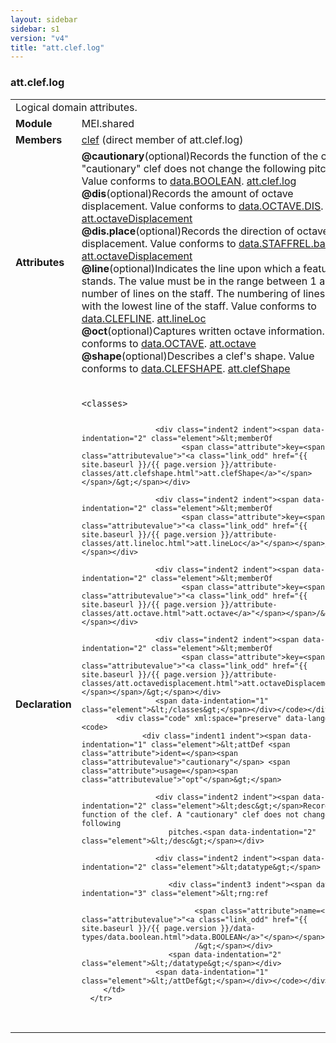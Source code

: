 ```yaml
---
layout: sidebar
sidebar: s1
version: "v4"
title: "att.clef.log"
---
```

<div class="classSpec att">
   <h3 id="att.clef.log">att.clef.log</h3>
   <table class="wovenodd">
      <tr>
         <td colspan="2" class="wovenodd-col2">Logical domain attributes.</td>
      </tr>
      <tr>
         <td class="wovenodd-col1"><strong>Module</strong></td>
         <td class="wovenodd-col2">MEI.shared</td>
      </tr>
      <tr>
         <td class="wovenodd-col1"><strong>Members</strong></td>
         <td class="wovenodd-col2">
            <div class="parent">
               <div><a class="link_odd_elementSpec" href="{{ site.baseurl }}/{{ page.version }}/elements/clef.html">clef</a> (direct member of att.clef.log)
               </div>
            </div>
         </td>
      </tr>
      <tr>
         <td class="wovenodd-col1"><strong>Attributes</strong></td>
         <td class="wovenodd-col2">
            <div class="attributeDef"><span class="attribute"><strong>@cautionary</strong></span><span class="attributeUsage">(optional)</span><span class="attributeDesc">Records the function of the clef. A "cautionary" clef does not change the following
                  pitches.</span>
               Value conforms to <a class="link_odd_classSpec" href="{{ site.baseurl }}/{{ page.version }}/data-types/data.boolean.html">data.BOOLEAN</a>.
               <span class="attributeClasses"><a class="link_odd" href="{{ site.baseurl }}/{{ page.version }}/attribute-classes/att.clef.log.html">att.clef.log</a></span></div>
            <div class="attributeDef"><span class="attribute"><strong>@dis</strong></span><span class="attributeUsage">(optional)</span><span class="attributeDesc">Records the amount of octave displacement.</span>
               Value conforms to <a class="link_odd_classSpec" href="{{ site.baseurl }}/{{ page.version }}/data-types/data.octave.dis.html">data.OCTAVE.DIS</a>.
               <span class="attributeClasses"><a class="link_odd" href="{{ site.baseurl }}/{{ page.version }}/attribute-classes/att.octavedisplacement.html">att.octaveDisplacement</a></span></div>
            <div class="attributeDef"><span class="attribute"><strong>@dis.place</strong></span><span class="attributeUsage">(optional)</span><span class="attributeDesc">Records the direction of octave displacement.</span>
               Value conforms to <a class="link_odd_classSpec" href="{{ site.baseurl }}/{{ page.version }}/data-types/data.staffrel.basic.html">data.STAFFREL.basic</a>.
               <span class="attributeClasses"><a class="link_odd" href="{{ site.baseurl }}/{{ page.version }}/attribute-classes/att.octavedisplacement.html">att.octaveDisplacement</a></span></div>
            <div class="attributeDef"><span class="attribute"><strong>@line</strong></span><span class="attributeUsage">(optional)</span><span class="attributeDesc">Indicates the line upon which a feature stands. The value must be in the range between
                  1 and the number of lines on the staff. The numbering of lines starts with the lowest
                  line
                  of the staff.</span>
               Value conforms to <a class="link_odd_classSpec" href="{{ site.baseurl }}/{{ page.version }}/data-types/data.clefline.html">data.CLEFLINE</a>.
               <span class="attributeClasses"><a class="link_odd" href="{{ site.baseurl }}/{{ page.version }}/attribute-classes/att.lineloc.html">att.lineLoc</a></span></div>
            <div class="attributeDef"><span class="attribute"><strong>@oct</strong></span><span class="attributeUsage">(optional)</span><span class="attributeDesc">Captures written octave information.</span>
               Value conforms to <a class="link_odd_classSpec" href="{{ site.baseurl }}/{{ page.version }}/data-types/data.octave.html">data.OCTAVE</a>.
               <span class="attributeClasses"><a class="link_odd" href="{{ site.baseurl }}/{{ page.version }}/attribute-classes/att.octave.html">att.octave</a></span></div>
            <div class="attributeDef"><span class="attribute"><strong>@shape</strong></span><span class="attributeUsage">(optional)</span><span class="attributeDesc">Describes a clef's shape.</span>
               Value conforms to <a class="link_odd_classSpec" href="{{ site.baseurl }}/{{ page.version }}/data-types/data.clefshape.html">data.CLEFSHAPE</a>.
               <span class="attributeClasses"><a class="link_odd" href="{{ site.baseurl }}/{{ page.version }}/attribute-classes/att.clefshape.html">att.clefShape</a></span></div>
         </td>
      </tr>
      <tr>
         <td class="wovenodd-col1"><strong>Declaration</strong></td>
         <td class="wovenodd-col2">
            <div class="code" xml:space="preserve" data-lang="ODD"><code>
                  <div class="indent1 indent"><span data-indentation="1" class="element">&lt;classes&gt;</span>
                     
                     <div class="indent2 indent"><span data-indentation="2" class="element">&lt;memberOf
                           <span class="attribute">key=<span class="attributevalue">"<a class="link_odd" href="{{ site.baseurl }}/{{ page.version }}/attribute-classes/att.clefshape.html">att.clefShape</a>"</span></span>/&gt;</span></div>
                     
                     <div class="indent2 indent"><span data-indentation="2" class="element">&lt;memberOf
                           <span class="attribute">key=<span class="attributevalue">"<a class="link_odd" href="{{ site.baseurl }}/{{ page.version }}/attribute-classes/att.lineloc.html">att.lineLoc</a>"</span></span>/&gt;</span></div>
                     
                     <div class="indent2 indent"><span data-indentation="2" class="element">&lt;memberOf
                           <span class="attribute">key=<span class="attributevalue">"<a class="link_odd" href="{{ site.baseurl }}/{{ page.version }}/attribute-classes/att.octave.html">att.octave</a>"</span></span>/&gt;</span></div>
                     
                     <div class="indent2 indent"><span data-indentation="2" class="element">&lt;memberOf
                           <span class="attribute">key=<span class="attributevalue">"<a class="link_odd" href="{{ site.baseurl }}/{{ page.version }}/attribute-classes/att.octavedisplacement.html">att.octaveDisplacement</a>"</span></span>/&gt;</span></div>
                     <span data-indentation="1" class="element">&lt;/classes&gt;</span></div></code></div>
            <div class="code" xml:space="preserve" data-lang="ODD"><code>
                  <div class="indent1 indent"><span data-indentation="1" class="element">&lt;attDef <span class="attribute">ident=</span><span class="attributevalue">"cautionary"</span> <span class="attribute">usage=</span><span class="attributevalue">"opt"</span>&gt;</span>
                     
                     <div class="indent2 indent"><span data-indentation="2" class="element">&lt;desc&gt;</span>Records the function of the clef. A "cautionary" clef does not change the following
                        pitches.<span data-indentation="2" class="element">&lt;/desc&gt;</span></div>
                     
                     <div class="indent2 indent"><span data-indentation="2" class="element">&lt;datatype&gt;</span>
                        
                        <div class="indent3 indent"><span data-indentation="3" class="element">&lt;rng:ref
                              
                              <span class="attribute">name=<span class="attributevalue">"<a class="link_odd" href="{{ site.baseurl }}/{{ page.version }}/data-types/data.boolean.html">data.BOOLEAN</a>"</span></span>
                              /&gt;</span></div>
                        <span data-indentation="2" class="element">&lt;/datatype&gt;</span></div>
                     <span data-indentation="1" class="element">&lt;/attDef&gt;</span></div></code></div>
         </td>
      </tr>
   </table>
</div>
